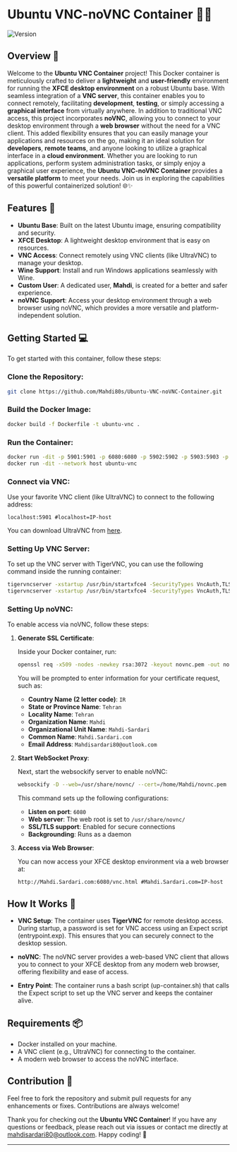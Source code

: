 # Ubuntu VNC-noVNC Container 🐧✨

![Version](https://img.shields.io/badge/version-v1.2.6-blue.svg)

## Overview 🚀

Welcome to the **Ubuntu VNC Container** project! This Docker container is meticulously crafted to deliver a **lightweight** and **user-friendly** environment for running the **XFCE desktop environment** on a robust Ubuntu base. With seamless integration of a **VNC server**, this container enables you to connect remotely, facilitating **development**, **testing**, or simply accessing a **graphical interface** from virtually anywhere. 
In addition to traditional VNC access, this project incorporates **noVNC**, allowing you to connect to your desktop environment through a **web browser** without the need for a VNC client. This added flexibility ensures that you can easily manage your applications and resources on the go, making it an ideal solution for **developers**, **remote teams**, and anyone looking to utilize a graphical interface in a **cloud environment**. 
Whether you are looking to run applications, perform system administration tasks, or simply enjoy a graphical user experience, the **Ubuntu VNC-noVNC Container** provides a **versatile platform** to meet your needs. Join us in exploring the capabilities of this powerful containerized solution! 🌐✨

## Features 🌟

- **Ubuntu Base**: Built on the latest Ubuntu image, ensuring compatibility and security.
- **XFCE Desktop**: A lightweight desktop environment that is easy on resources.
- **VNC Access**: Connect remotely using VNC clients (like UltraVNC) to manage your desktop.
- **Wine Support**: Install and run Windows applications seamlessly with Wine.
- **Custom User**: A dedicated user, **Mahdi**, is created for a better and safer experience.
- **noVNC Support**: Access your desktop environment through a web browser using noVNC, which provides a more versatile and platform-independent solution.

## Getting Started 💻

To get started with this container, follow these steps:

### Clone the Repository:

```bash
git clone https://github.com/Mahdi80s/Ubuntu-VNC-noVNC-Container.git
```

### Build the Docker Image:

```bash
docker build -f Dockerfile -t ubuntu-vnc .
```

### Run the Container:

```bash
docker run -dit -p 5901:5901 -p 6080:6080 -p 5902:5902 -p 5903:5903 -p 5904:5904 ubuntu-vnc or
docker run -dit --network host ubuntu-vnc
```

### Connect via VNC:

Use your favorite VNC client (like UltraVNC) to connect to the following address:

```
localhost:5901 #localhost=IP-host
```

You can download UltraVNC from [here](https://www.uvnc.com/).

### Setting Up VNC Server:

To set up the VNC server with TigerVNC, you can use the following command inside the running container:

```bash
tigervncserver -xstartup /usr/bin/startxfce4 -SecurityTypes VncAuth,TLSVnc -geometry 1024x768 -localhost no :1 #5901
tigervncserver -xstartup /usr/bin/startxfce4 -SecurityTypes VncAuth,TLSVnc -geometry 1024x768 -localhost no :2 #5902

```

### Setting Up noVNC:

To enable access via noVNC, follow these steps:

1. **Generate SSL Certificate**:

   Inside your Docker container, run:

   ```bash
   openssl req -x509 -nodes -newkey rsa:3072 -keyout novnc.pem -out novnc.pem -days 3650
   ```

   You will be prompted to enter information for your certificate request, such as:

   - **Country Name (2 letter code)**: `IR`
   - **State or Province Name**: `Tehran`
   - **Locality Name**: `Tehran`
   - **Organization Name**: `Mahdi`
   - **Organizational Unit Name**: `Mahdi-Sardari`
   - **Common Name**: `Mahdi.Sardari.com`
   - **Email Address**: `Mahdisardari80@outlook.com`

2. **Start WebSocket Proxy**:

   Next, start the websockify server to enable noVNC:

   ```bash
   websockify -D --web=/usr/share/novnc/ --cert=/home/Mahdi/novnc.pem 6080 localhost:5902
   ```

   This command sets up the following configurations:
   - **Listen on port**: `6080`
   - **Web server**: The web root is set to `/usr/share/novnc/`
   - **SSL/TLS support**: Enabled for secure connections
   - **Backgrounding**: Runs as a daemon

3. **Access via Web Browser**:

   You can now access your XFCE desktop environment via a web browser at:

   ```
   http://Mahdi.Sardari.com:6080/vnc.html #Mahdi.Sardari.com=IP-host
   ```

## How It Works 🔧

- **VNC Setup**: The container uses **TigerVNC** for remote desktop access. During startup, a password is set for VNC access using an Expect script (entrypoint.exp). This ensures that you can securely connect to the desktop session.
  
- **noVNC**: The noVNC server provides a web-based VNC client that allows you to connect to your XFCE desktop from any modern web browser, offering flexibility and ease of access.

- **Entry Point**: The container runs a bash script (up-container.sh) that calls the Expect script to set up the VNC server and keeps the container alive.

## Requirements 📦

- Docker installed on your machine.
- A VNC client (e.g., UltraVNC) for connecting to the container.
- A modern web browser to access the noVNC interface.

## Contribution 🤝

Feel free to fork the repository and submit pull requests for any enhancements or fixes. Contributions are always welcome!

Thank you for checking out the **Ubuntu VNC Container**! If you have any questions or feedback, please reach out via issues or contact me directly at mahdisardari80@outlook.com. Happy coding! 🎉

---
